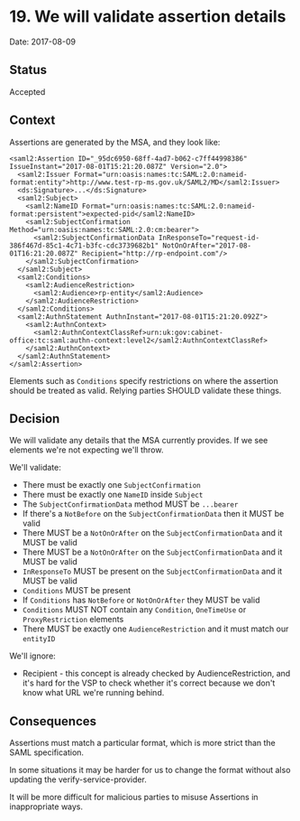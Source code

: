 # 19. We will validate assertion details

Date: 2017-08-09

## Status

Accepted

## Context

Assertions are generated by the MSA, and they look like:

```
<saml2:Assertion ID="_95dc6950-68ff-4ad7-b062-c7ff44998386" IssueInstant="2017-08-01T15:21:20.087Z" Version="2.0">
  <saml2:Issuer Format="urn:oasis:names:tc:SAML:2.0:nameid-format:entity">http://www.test-rp-ms.gov.uk/SAML2/MD</saml2:Issuer>
  <ds:Signature>...</ds:Signature>
  <saml2:Subject>
    <saml2:NameID Format="urn:oasis:names:tc:SAML:2.0:nameid-format:persistent">expected-pid</saml2:NameID>
    <saml2:SubjectConfirmation Method="urn:oasis:names:tc:SAML:2.0:cm:bearer">
      <saml2:SubjectConfirmationData InResponseTo="request-id-386f467d-85c1-4c71-b3fc-cdc3739682b1" NotOnOrAfter="2017-08-01T16:21:20.087Z" Recipient="http://rp-endpoint.com"/>
    </saml2:SubjectConfirmation>
  </saml2:Subject>
  <saml2:Conditions>
    <saml2:AudienceRestriction>
      <saml2:Audience>rp-entity</saml2:Audience>
    </saml2:AudienceRestriction>
  </saml2:Conditions>
  <saml2:AuthnStatement AuthnInstant="2017-08-01T15:21:20.092Z">
    <saml2:AuthnContext>
      <saml2:AuthnContextClassRef>urn:uk:gov:cabinet-office:tc:saml:authn-context:level2</saml2:AuthnContextClassRef>
    </saml2:AuthnContext>
  </saml2:AuthnStatement>
</saml2:Assertion>
```

Elements such as `Conditions` specify restrictions on where the assertion
should be treated as valid. Relying parties SHOULD validate these things.

## Decision

We will validate any details that the MSA currently provides. If we see
elements we're not expecting we'll throw.

We'll validate:

* There must be exactly one `SubjectConfirmation`
* There must be exactly one `NameID` inside `Subject`
* The `SubjectConfirmationData` method MUST be `...bearer`
* If there's a `NotBefore` on the `SubjectConfirmationData` then it MUST be valid
* There MUST be a `NotOnOrAfter` on the `SubjectConfirmationData` and it MUST be valid
* There MUST be a `NotOnOrAfter` on the `SubjectConfirmationData` and it MUST be valid
* `InResponseTo` MUST be present on the `SubjectConfirmationData` and it MUST be valid
* `Conditions` MUST be present
* If `Conditions` has `NotBefore` or `NotOnOrAfter` they MUST be valid
* `Conditions` MUST NOT contain any `Condition`, `OneTimeUse` or `ProxyRestriction` elements
* There MUST be exactly one `AudienceRestriction` and it must match our `entityID`


We'll ignore:

* Recipient - this concept is already checked by AudienceRestriction, and it's hard for the
  VSP to check whether it's correct because we don't know what URL we're running behind.

## Consequences

Assertions must match a particular format, which is more strict than the SAML specification.

In some situations it may be harder for us to change the format without
also updating the verify-service-provider.

It will be more difficult for malicious parties to misuse Assertions in inappropriate ways.
